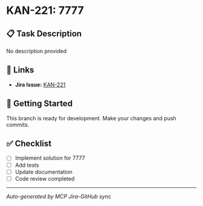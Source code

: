 # KAN-221: 7777

## 📋 Task Description
No description provided

## 🔗 Links
- **Jira Issue:** [KAN-221](https://yaazoru.atlassian.net/browse/KAN-221)

## 🚀 Getting Started
This branch is ready for development. Make your changes and push commits.

## ✅ Checklist
- [ ] Implement solution for 7777
- [ ] Add tests
- [ ] Update documentation
- [ ] Code review completed

---
*Auto-generated by MCP Jira-GitHub sync*
